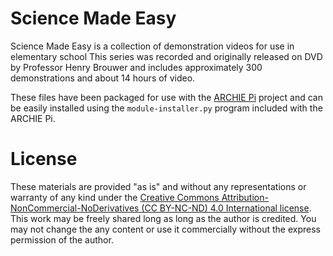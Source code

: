 # Science Made Easy
Science Made Easy is a collection of demonstration videos for use in elementary school
This series was recorded and originally released on DVD by Professor Henry Brouwer and includes approximately 300 demonstrations and about 14 hours of video.

These files have been packaged for use with the [ARCHIE Pi](https://github.com/dschuurman/archie-pi) project and can be easily installed using the `module-installer.py` program included with the ARCHIE Pi.

# License
These materials are provided "as is" and without any representations or warranty of any kind under the
[Creative Commons Attribution-NonCommercial-NoDerivatives (CC BY-NC-ND) 4.0 International license](https://creativecommons.org/licenses/by-nc-nd/4.0/).
This work may be freely shared long as long as the author is credited. You may not change the any content or use it commercially without the express permission of the author.

